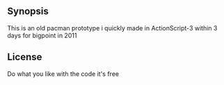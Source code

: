 ## Synopsis

This is an old pacman prototype i quickly made in ActionScript-3 within 3 days for bigpoint in 2011

## License

Do what you like with the code it's free

